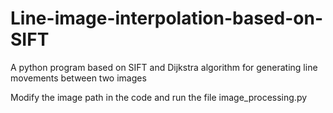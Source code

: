 # Line-image-interpolation-based-on-SIFT
A python program based on SIFT and Dijkstra algorithm for generating line movements between two images

Modify the image path in the code and run the file image_processing.py

